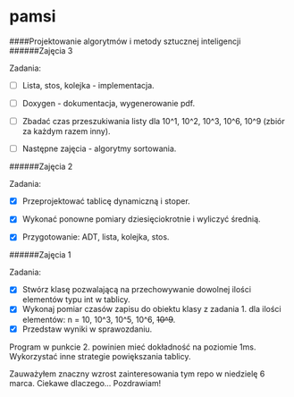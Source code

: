# pamsi

####Projektowanie algorytmów i metody sztucznej inteligencji
######Zajęcia 3

Zadania:

- [ ] Lista, stos, kolejka - implementacja.
- [ ] Doxygen - dokumentacja, wygenerowanie pdf.
- [ ] Zbadać czas przeszukiwania listy dla 10^1, 10^2, 10^3, 10^6, 10^9 (zbiór za każdym razem inny).
- [ ] Następne zajęcia - algorytmy sortowania.


######Zajęcia 2

Zadania:

- [x] Przeprojektować tablicę dynamiczną i stoper.
- [x] Wykonać ponowne pomiary dziesięciokrotnie i wyliczyć średnią.
- [x] Przygotowanie: ADT, lista, kolejka, stos.


######Zajęcia 1

Zadania:

- [x] Stwórz klasę pozwalającą na przechowywanie dowolnej ilości elementów typu int w tablicy.
- [x] Wykonaj pomiar czasów zapisu do obiektu klasy z zadania 1. dla ilości elementów: n = 10, 10^3, 10^5, 10^6, ~~10^9~~.
- [x] Przedstaw wyniki w sprawozdaniu. 

Program w punkcie 2. powinien mieć dokładność na poziomie 1ms. Wykorzystać inne strategie powiększania tablicy.



Zauważyłem znaczny wzrost zainteresowania tym repo w niedzielę 6 marca. Ciekawe dlaczego... Pozdrawiam! 
